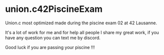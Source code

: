 # union.c42PiscineExam
Union.c most optimized made during the piscine exam 02 at 42 Lausanne.

It's a lot of work for me and for help all people I share my great work, if you have any question you can text me by discord.

Good luck if you are passing your piscine !!!

